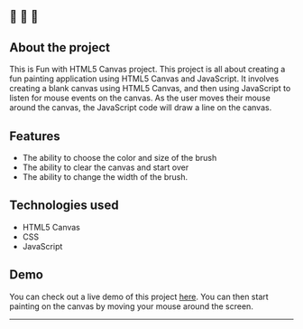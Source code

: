 🔔 🔔 🔔
---
## About the project

This is Fun with HTML5 Canvas project. This project is all about creating a fun painting application using HTML5 Canvas and JavaScript. It involves creating a blank canvas using HTML5 Canvas, and then using JavaScript to listen for mouse events on the canvas. As the user moves their mouse around the canvas, the JavaScript code will draw a line on the canvas.

## Features
 - The ability to choose the color and size of the brush
 - The ability to clear the canvas and start over
 - The ability to change the width of the brush.

## Technologies used

- HTML5 Canvas
- CSS
- JavaScript


## Demo

You can check out a live demo of this project [here](https://elenacoder.github.io/JavaScript30-Projects/project-08-fun-with-html5-canvas/). You can then start painting on the canvas by moving your mouse around the screen.

---